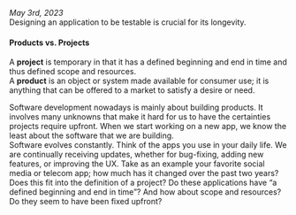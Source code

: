 *May 3rd, 2023*  
Designing an application to be testable is crucial for its longevity.
#### Products vs. Projects
A **project** is temporary in that it has a defined beginning and end in time and thus defined scope and resources.  
A **product** is an object or system made available for consumer use; it is anything that can be offered to a market to satisfy a desire or need.
  
Software development nowadays is mainly about building products. It involves many unknowns that make it hard for us to have the certainties projects require upfront.   When we start working on a new app, we know the least about the software that we are building.  
Software evolves constantly. Think of the apps you use in your daily life. We are continually receiving updates, whether for bug-fixing, adding new features, or improving the UX. Take as an example your favorite social media or telecom app; how much has it changed over the past two years? Does this fit into the definition of a project? Do these applications have “a defined beginning and end in time”? And how about scope and resources? Do they seem to have been fixed upfront?  
